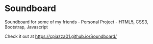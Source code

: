 # Soundboard
Soundboard for some of my friends - Personal Project - HTML5, CSS3, Bootstrap, Javascript

Check it out at https://cpiazza01.github.io/Soundboard/
